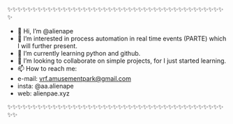 ✨✨✨✨✨✨✨✨✨✨✨✨✨✨✨✨✨✨✨✨✨✨✨✨✨✨✨✨✨✨✨✨✨✨✨✨✨✨✨✨✨✨✨✨

- 👋 Hi, I’m @alienape
- 👀 I’m interested in process automation in real time events (PARTE) which I will further present.
- 🌱 I’m currently learning python and github.
- 💞️ I’m looking to collaborate on simple projects, for I just started learning. 
- 📫 How to reach me:
-   e-mail: vrf.amusementpark@gmail.com
-   insta: @aa.alienape
-   web: alienpae.xyz
  
✨✨✨✨✨✨✨✨✨✨✨✨✨✨✨✨✨✨✨✨✨✨✨✨✨✨✨✨✨✨✨✨✨✨✨✨✨✨✨✨✨✨✨✨✨
<!---
alienape/alienape is a ✨ special ✨ repository because its `README.md` (this file) appears on your GitHub profile.
You can click the Preview link to take a look at your changes.
--->
